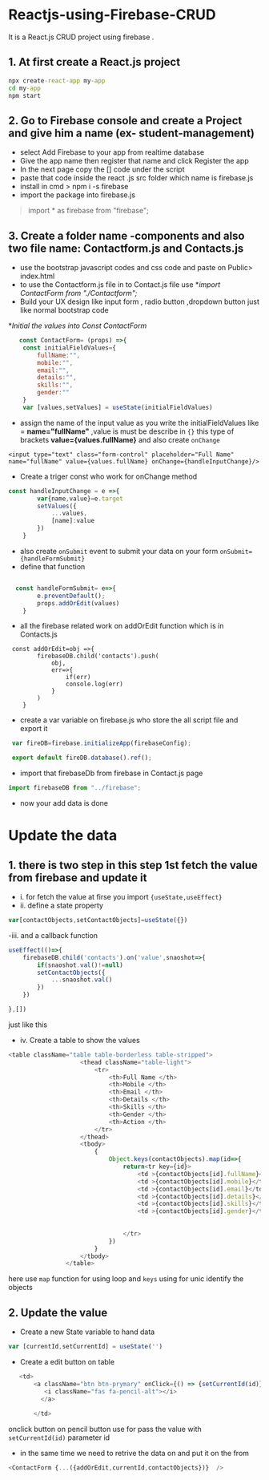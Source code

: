 # Reactjs-using-Firebase-CRUD
It is a React.js CRUD project using firebase .

## 1. At first create a React.js project

```cmd
npx create-react-app my-app
cd my-app
npm start

```

## 2. Go to Firebase console and create a Project and give him a name (ex- student-management)
  - select Add Firebase to your app from realtime database
  - Give the app name then register that name and click Register the app
  - In the next page copy the [<script> code </script>] code under the script 
  - paste that code inside the react .js src folder which name is firebase.js
  - install in cmd > npm i -s firebase
  - import the package into firebase.js 
  >import * as firebase from "firebase";
  
## 3. Create a folder name -components and also two file name: Contactform.js and Contacts.js
- use the bootstrap javascript codes and css code and paste on Public> index.html
- to use the Contactform.js file in to Contact.js file use **import ContactForm from "./Contactform";*
- Build your UX design like input form , radio button ,dropdown button just like normal bootstrap code 

**Initial the values into Const ContactForm*
```javascript
   const ContactForm= (props) =>{
    const initialFieldValues={
        fullName:"",
        mobile:"",
        email:"",
        details:"",
        skills:"",
        gender:""
    }
    var [values,setValues] = useState(initialFieldValues)


```
- assign the name of the input value as you write the initialFieldValues like = **name="fullName"** ,value is must be describe in `{}` this type of brackets **value={values.fullName}** and also create `onChange ` 
```input
<input type="text" class="form-control" placeholder="Full Name" name="fullName" value={values.fullName} onChange={handleInputChange}/>

```

- Create a triger const who work for onChange method 
```javaScript
const handleInputChange = e =>{
        var{name,value}=e.target
        setValues({
            ...values,
            [name]:value
        })
    }


```


- also create `onSubmit` event to submit your data on your form `onSubmit={handleFormSubmit}`
- define that function 
```javascript

  const handleFormSubmit= e=>{
        e.preventDefault();
        props.addOrEdit(values)
    }
```

- all the firebase related work on addOrEdit function which is in Contacts.js
```javascripts
 const addOrEdit=obj =>{
        firebaseDB.child('contacts').push(
            obj,
            err=>{
                if(err)
                console.log(err)            
            }
        )
    }
```
- create a var variable on firebase.js who store the all script file and export it 

```javascript
 var fireDB=firebase.initializeApp(firebaseConfig);

 export default fireDB.database().ref();
```

- import that firebaseDb from firebase in Contact.js page

```javascript
import firebaseDB from "../firebase";
```

- now your add data is done

# Update the data 

## 1. there is two step in this step 1st fetch the value from firebase and update it 
- i. for fetch the value at firse you import `{useState,useEffect}` 
- ii. define a state property 
```javascript
var[contactObjects,setContactObjects]=useState({})
```

-iii. and a callback function 

```javascript
useEffect(()=>{
    firebaseDB.child('contacts').on('value',snaoshot=>{
        if(snaoshot.val()!=null)
        setContactObjects({
            ...snaoshot.val()
        })
    })

},[])

```
just like this 
- iv. Create a table to show the values 
```javascript
<table className="table table-borderless table-stripped">
                    <thead className="table-light">
                        <tr>
                            <th>Full Name </th>
                            <th>Mobile </th>
                            <th>Email </th>
                            <th>Details </th>
                            <th>Skills </th>
                            <th>Gender </th>
                            <th>Action </th>
                        </tr>
                    </thead>
                    <tbody>
                        {
                            Object.keys(contactObjects).map(id=>{
                                return<tr key={id}>
                                    <td >{contactObjects[id].fullName}</td>
                                    <td >{contactObjects[id].mobile}</td>
                                    <td >{contactObjects[id].email}</td>
                                    <td >{contactObjects[id].details}</td>                                   
                                    <td >{contactObjects[id].skills}</td>
                                    <td >{contactObjects[id].gender}</td>
                               
                                 
                                </tr>
                            })
                        }
                    </tbody>
                </table>
```
here use `map` function for using loop and `keys` using for unic identify the objects
## 2. Update the value

- Create a new State variable to hand data 
```javascript
var [currentId,setCurrentId] = useState('')
```
- Create a edit button on table 
```javascript
   <td>
       <a className="btn btn-prymary" onClick={() => {setCurrentId(id)}} >
          <i className="fas fa-pencil-alt"></i>
         </a>
                                        
       </td>
```
onclick button on pencil button use for pass the value with `setCurrentId(id)` parameter id
- in the same time we need to retrive the data on and put it on the from 
```javascript
<ContactForm {...({addOrEdit,currentId,contactObjects})}  />
```
